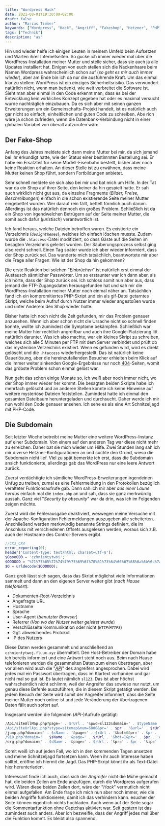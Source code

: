 ```yaml
---
title: "Wordpress Hack"
date: 2021-08-01T19:30:00+02:00
draft: false
author: "Marius Timmer"
keywords: ["Wordpress", "Hack", "Angriff", "Fakeshop", "Hetzner", "PHP"]
tags: ["Technik"]
description: "as"
---
```


Hin und wieder helfe ich einigen Leuten in meinem Umfeld beim Aufsetzen und Warten ihrer Internetseiten. So gucke ich immer wieder mal über die WordPress-Installation meiner Mutter und stelle sicher, dass sie auch ja alle Updates installiert hat. Einigen von euch stellen sich die Nackenhaare beim Namen Wordpress wahrscheinlich schon auf (_so geht es mir auch immer wieder_), aber am Ende bin ich da nur die ausführende Kraft. Um das einmal klar zu stellen: WordPress ist ein einziges Sicherheitsrisiko. Das verwundert natürlich nicht, wenn man bedenkt, wie weit verbreitet die Software ist. Sieht man aber einmal in den Code erkennt man, dass es bei der Entwicklung kein wirkliches Konzept gegeben hat oder es maximal versucht wurde nachträglich einzubauen. Da es sich aber mit seinen ganzen Erweiterungen um ein Gemeinschafts-Projekt handelt, ist es natürlich auch gar nicht so einfach, einheitlichen und guten Code zu schreiben. Abe rich wäre ja schon zufrieden, wenn die Datenbank-Verbindung nicht in einer globalen Variabel von überall aufzurufen wäre.

Der Fake-Shop
-------------
Anfang des Jahres meldete sich dann meine Mutter bei mir, da sich jemand bei ihr erkundigt hatte, wie der Status einer bestimmten Bestellung sei. Er habe ein Ersatzteil für seine Modell-Eisenbahn bestellt, bisher aber noch keine Reaktion erhalten. An dieser Stelle ist zu erwähnen, dass meine Mutter keinen Shop führt, sondern Fortbildungen anbietet.

Sehr schnell meldete sie sich also bei mir und bat mich um Hilfe. In der Tat war da ein Shop auf ihrer Seite, den keiner da hin gespielt hatte. Er sah auch wirklich nicht gut aus, da einzelne Fragmente (_Bilder, Preise, Beschreibungen_) einfach in die schon existierende Seite meiner Mutter eingebettet wurden. Wer darauf rein fällt, bettelt förmlich auch darum. Allerdings ist das natürlich dennoch ein großes Problem. Schließlich ist da ein Shop von irgendwelchen Betrügern auf der Seite meiner Mutter, die somit auch dafür (_juristisch_) verantwortlich ist.

Ich fand heraus, welche Dateien betroffen waren. Es existierte ein Verzeichnis (_`designthemes`_), welches ich einfach löschen musste. Zudem wurde die `.htaccess`-Datei modifiziert, so dass Gäste auf die Seiten im besagten Verzeichnis geleitet wurden. Der Säuberungsprozess selbst ging also recht schnell. Einen Tag später wurde ich aber wieder informiert, dass der Shop zurück sei. Das wunderte mich tatsächlich, beantwortete mir aber die Frage aller Fragen: Wie ist der Shop da hin gekommen?

Die erste Reaktion bei solchen "_Einbrüchen_" ist natürlich erst einmal der Austausch sämtlicher Passwörter. Um so erstaunter war ich dann aber, als ich hörte, dass der Shop zurück sei. Ich schloss somit nun aber aus, dass jemand die FTP-Zugangsdaten herausgefunden hat und sah mir die WordPress-Installation meiner Mutter noch einmal näher an. Tatsächlich fand ich ein kompromitiertes PHP-Skript und ein als gif-Datei getarntes Skript, welche beim Aufruf durch Nutzer immer wieder angestoßen wurde und unter Anderem den Shop wieder holte.

Bisher hatte ich noch nicht die Zeit gefunden, mir das Problem genauer anzusehen. Wenn ich aber schon nicht die Ursache nicht so schnell finden konnte, wollte ich zumindest die Symptome bekämpfen. Schließlich war meine Mutter hier rechtlich angreifbar und auch ihre Google-Platzierung litt natürlich darunter.
Was ich also machte, war ein kleines Skript zu schreiben, welches sich alle 5 Minuten per FTP mit dem Server verbindet und prüft ob das mysteriöse Verzeichnis existiert. Wenn es gefunden wird, wird es direkt gelöscht und die `.htaccess` wiederhergestellt. Das ist natürlich keine Dauerlösung, aber die hereinzufallenden Besucher erhielten beim Klick auf die immer weiter sinkenden Google-Ergebnisse nur noch <abbr title="Seite nicht gefunden">404</abbr>-Seiten, womit das gröbste Problem schon einmal gelöst war.

Nun geht das schon einige Monate so, ich weiß aber noch immer nicht, wo der Shop immer wieder her kommt. Die besagten beiden Skripte habe ich mehrfach gelöscht und an anderen Stellen konnte ich keine Hinweise auf weitere mysteriöse Dateien feststellen. Zumindest hatte ich einmal den gesamten Dateibaum heruntergeladen und durchsucht. Daher werde ich mir nun wohl den Code genauer ansehen. Ich sehe es als eine Art Schnitzeljagd mit PHP-Code.

Die Subdomain
-------------
Seit letzter Woche betreibt meine Mutter eine weitere WordPress-Instanz auf einer Subdomain. Von einem auf den anderen Tag war diese nicht mehr zu erreichen. Daher bat sie mich wieder um Hilfe. Zwei Stunden lang sah ich mir diverse Hetzner-Konfigurationen an und suchte den Grund, wieso die Subdomain nicht lief. Viel zu spät bemerkte ich erst, dass die Subdomain ansich funktionierte, allerdings gab das WordPress nur eine leere Antwort zurück.

Zuerst verdächtigte ich sämtliche WordPress-Erweiterungen irgendeinen Unfug zu treiben, zumal es eine Fehlermeldung in den Protokollen bezüglich veralteter Funktionsaufrufe gab. Dann sah ich mir aber _aus einer Laune heraus_ einfach mal die `index.php` an und sah, dass sie ganz merkwürdig aussah. Ganz viel "_Security by obscurity_" war da drin, was ich im Folgenden zeigen möchte.

Zuerst wird die Fehlerausgabe deaktiviert, weswegen meine Versuche mit der Apache-Konfiguration Fehlermeldungen auszugeben alle scheiterten. Anschließend werden merkwürdig benannte Strings definiert, die im Anschluss mit verschiedenen Offsets ausgelesen werden, woraus sich z.B. auch der Hostname des Control-Servers ergibt.
```php
//CX3_CX4
error_reporting(0);
header('Content-Type: text/html; charset=utf-8');
$OoooOO0 = 'czhnientytwoj';
$OOOOOO = "%71%77%65%72%74%79%75%69%6f%70%61%73%64%66%67%68%6a%6b%6c%7a%78%63%76%62%6e%6d%51%57%45%52%54%59%55%49%4f%50%41%53%44%46%47%48%4a%4b%4c%5a%58%43%56%42%4e%4d%5f%2d%22%3f%3e%20%3c%2e%2d%3d%3a%2f%31%32%33%30%36%35%34%38%37%39%27%3b%28%29%26%5e%24%5b%5d%5c%5c%25%7b%7d%21%2a";
$O = urldecode($OOOOOO);
```

Ganz grob lässt sich sagen, dass das Skript möglichst viele Informationen sammelt und dann an den eigenen Server weiter gibt (_nach Hause telefoniert_):

 - Dokumenten-Root-Verzeichnis
 - Angefragte URL
 - Hostname
 - Sprache
 - User-Agent (_benutzter Browser_)
 - Referrer (_Von wo der Nutzer weiter geleitet wurde_)
 - Verschlüsselte Kommunikation oder nicht (_`HTTP`/`HTTPS`_)
 - Ggf. abweichendes Protokoll
 - IP des Nutzers

Diese Daten werden gesammelt und anschließend an `czhnientytwoj.fluux.xyz` übermittelt. Den Host-Betreiber der Domain habe ich bereits informiert und eine Antwort steht noch aus. Beim nach Hause telefonieren werden die gesammelten Daten zum einen übertragen, aber vor allem wird auch die "_<abbr title="Schnittstelle">API</abbr>_" des angreifers angesprochen. Dabei wird jedes mal ein Passwort übertragen, dass im Klartext vorhanden und gar nicht mal so gut ist. Es lautet nämlich `sl123`. Das ist aber höchst wahrscheintlich nicht schlimm, weil der Angreifer das sowieso nur nutzt, um genau diese Befehle auszuführen, die in diesem Skript getätigt werden. Bei jedem Besuch der Seite wird somit der Angreifer informiert, dass die Seite meiner Mutter noch online ist und jede Veränderung der übertragenen Daten fällt auch sofort auf.

Insgesamt werden die folgenden (_API-_)Aufrufe getätigt:

```php
/Api/siteAllMap.php?page=' . $rUrl . '&pwd=sl123&domain=' . $typeName
/Api/siteUrlApi.php?stype=sitemap&num=6000&pr=' . $pr . '&url=' . $rUrl . '&domain=' . $typeName . '&ip=' . $client_ip
/jump.php?domain=' . $sName . '&page=' . $rUrl . '&bot=0&pr=' . $pr . '&refer=' . $referer . '&ip=' . $client_ip . '&lg=' . $Ooolg
/918.php?domain=' . $sName . '&page=' . $rUrl . '&bot=1&pr=' . $pr . '&ip=' . $client_ip . '&lg=' . $Ooolg
/org.php?domain=' . $sName . '&page=' . $rUrl . '&pr=' . $pr . '&ip=' . $client_ip . '&lg=' . $Ooolg
```

Somit weiß ich auf jeden Fall, wo ich in den kommenden Tagen ansetzen und meine Schnitzeljagd fortsetzen kann. Wenn ihr auch Interesse haben solltet, eröffne ich hiermit die Jagd. Das PHP-Skript könnt ihr als Text-Datei [hier](/attachments/index_hacked.txt) herunterladen.

Interessant finde ich auch, dass sich der _Angreifer_ nicht die Mühe gemacht hat, die beiden Zeilen am Ende anzufügen, durch die Wordpress aufgerufen wird. Wären diese beiden Zeilen dort, wäre der "_Hack_" vermutlich nicht einmal aufgefallen.
Am Ende frage ich mich nun aber noch immer, wie die beiden Angriffe funktionieren, damit ich das verhindern kann. esucher der Seite können eigentlich nichts hochladen. Auch wenn auf der Seite sogar die Kommentarfunktion ohne Captchas aktiviert war. Seit gestern ist das zumindest auch anders. Aber ich bezweifle, dass der Angriff jedes mal über die Funktion kommt. Es bleibt also spannend.